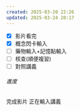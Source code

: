 ```yaml
---
created: 2025-03-20 22:26
updated: 2025-03-24 20:17
---
```

- [x] 影片看完
- [x] 概念閃卡輸入
- [ ] 藥物輸入+記憶點輸入
- [ ] 核查(順便複習)
- [ ] 對照講義

###### 進度
完成影片
正在輸入講義